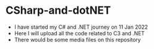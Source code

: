 # CSharp-and-dotNET
- I have started my C# and .NET journey on 11 Jan 2022
- Here I will upload all the code related to C3 and .NET
- There would be some media files on this repository
